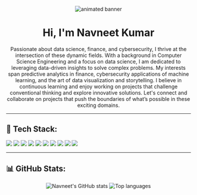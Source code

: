 <p align="center">
  <img src="https://media0.giphy.com/media/v1.Y2lkPTc5MGI3NjExZTEwMDFsaWp4eG90M2sxZjNrZjZ0NmhsOHp6aW05NXg3dDliYmZjbiZlcD12MV9pbnRlcm5hbF9naWZfYnlfaWQmY3Q9Zw/oYQ9HRm5Mo7VXeMNVR/giphy.gif" alt="animated banner" />
</p>

<h1 align="center">Hi, I'm Navneet Kumar</h1>

<p align="center">
  Passionate about data science, finance, and cybersecurity, I thrive at the intersection of these dynamic fields. With a background in Computer Science Engineering and a focus on data science, I am dedicated to leveraging data-driven insights to solve complex problems. My interests span predictive analytics in finance, cybersecurity applications of machine learning, and the art of data visualization and storytelling. I believe in continuous learning and enjoy working on projects that challenge conventional thinking and explore innovative solutions. Let's connect and collaborate on projects that push the boundaries of what’s possible in these exciting domains.
</p>

---

## 🧰 Tech Stack:

<p>
  <img src="https://img.shields.io/badge/C-00599C?style=for-the-badge&logo=c&logoColor=white" />
  <img src="https://img.shields.io/badge/C++-00599C?style=for-the-badge&logo=cplusplus&logoColor=white" />
  <img src="https://img.shields.io/badge/Python-3776AB?style=for-the-badge&logo=python&logoColor=white" />
  <img src="https://img.shields.io/badge/JavaScript-F7DF1E?style=for-the-badge&logo=javascript&logoColor=black" />
  <img src="https://img.shields.io/badge/HTML5-E34F26?style=for-the-badge&logo=html5&logoColor=white" />
  <img src="https://img.shields.io/badge/CSS3-1572B6?style=for-the-badge&logo=css3&logoColor=white" />
  <img src="https://img.shields.io/badge/Pandas-150458?style=for-the-badge&logo=pandas&logoColor=white" />
  <img src="https://img.shields.io/badge/Numpy-013243?style=for-the-badge&logo=numpy&logoColor=white" />
  <img src="https://img.shields.io/badge/Matplotlib-000000?style=for-the-badge&logo=matplotlib&logoColor=white" />
  <img src="https://img.shields.io/badge/TensorFlow-FF6F00?style=for-the-badge&logo=tensorflow&logoColor=white" />
</p>

---

## 📊 GitHub Stats:

<p align="center">
  <img src="https://github-readme-stats.vercel.app/api?username=upesnavneet&show_icons=true&theme=radical" alt="Navneet's GitHub stats" />
  <img src="https://github-readme-stats.vercel.app/api/top-langs/?username=upesnavneet&layout=compact&theme=radical" alt="Top languages" />
</p>
